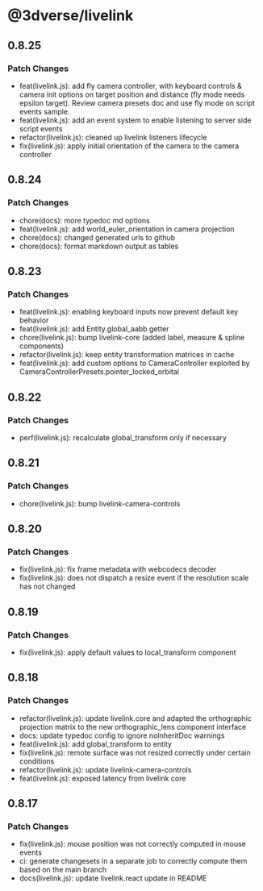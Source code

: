 # @3dverse/livelink

## 0.8.25

### Patch Changes

-   feat(livelink.js): add fly camera controller, with keyboard controls & camera init options on target position and distance (fly mode needs epsilon target). Review camera presets doc and use fly mode on script events sample.
-   feat(livelink.js): add an event system to enable listening to server side script events
-   refactor(livelink.js): cleaned up livelink listeners lifecycle
-   fix(livelink.js): apply initial orientation of the camera to the camera controller

## 0.8.24

### Patch Changes

-   chore(docs): more typedoc md options
-   feat(livelink.js): add world_euler_orientation in camera projection
-   chore(docs): changed generated urls to github
-   chore(docs): format markdown output as tables

## 0.8.23

### Patch Changes

-   feat(livelink.js): enabling keyboard inputs now prevent default key behavior
-   feat(livelink.js): add Entity.global_aabb getter
-   chore(livelink.js): bump livelink-core (added label, measure & spline components)
-   refactor(livelink.js): keep entity transformation matrices in cache
-   feat(livelink.js): add custom options to CameraController exploited by CameraControllerPresets.pointer_locked_orbital

## 0.8.22

### Patch Changes

-   perf(livelink.js): recalculate global_transform only if necessary

## 0.8.21

### Patch Changes

-   chore(livelink.js): bump livelink-camera-controls

## 0.8.20

### Patch Changes

-   fix(livelink.js): fix frame metadata with webcodecs decoder
-   fix(livelink.js): does not dispatch a resize event if the resolution scale has not changed

## 0.8.19

### Patch Changes

-   fix(livelink.js): apply default values to local_transform component

## 0.8.18

### Patch Changes

-   refactor(livelink.js): update livelink.core and adapted the orthographic projection matrix to the new orthographic_lens component interface
-   docs: update typedoc config to ignore noInheritDoc warnings
-   feat(livelink.js): add global_transform to entity
-   fix(livelink.js): remote surface was not resized correctly under certain conditions
-   refactor(livelink.js): update livelink-camera-controls
-   feat(livelink.js): exposed latency from livelink core

## 0.8.17

### Patch Changes

-   fix(livelink.js): mouse position was not correctly computed in mouse events
-   ci: generate changesets in a separate job to correctly compute them based on the main branch
-   docs(livelink.js): update livelink.react update in README
